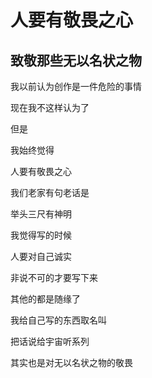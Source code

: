# 人要有敬畏之心  

## 致敬那些无以名状之物  


我以前认为创作是一件危险的事情  

现在我不这样认为了 <br> 



但是  

我始终觉得  

人要有敬畏之心  <br> 


我们老家有句老话是  

举头三尺有神明  <br> 



我觉得写的时候  

人要对自己诚实  

非说不可的才要写下来  <br> 



其他的都是随缘了  

我给自己写的东西取名叫  

把话说给宇宙听系列  

其实也是对无以名状之物的敬畏  

